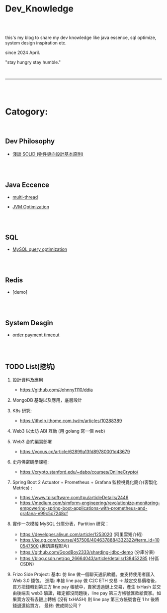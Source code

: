 # Dev_Knowledge

<br>
<br>

this's my blog to share my dev knowledge like java essence, sql optimize, system design inspiration etc.

since 2024 April.

"stay hungry stay humble."

<br>

---

<br>
<br>

# Catogory:

<br>

## Dev Philosophy

* [淺談 SOLID (物件導向設計基本原則)](dev_philosophy/solid/README.md)


<br>
<br>

## Java Eccence

 * [multi-thread](java/multi-thread)

 * [JVM Optimization](java/jvm)

<br>
<br>

## SQL

* [MySQL query optimization](sql/query-optimization/README.md)


<br>
<br>

## Redis

* [demo]

<br>
<br>

## System Desgin

* [order payment timeout](system/design/order-payment-timeout/README.md)

<br>
<br>

## TODO List(挖坑)

1. 設計資料及應用
    * https://github.com/Johnny1110/ddia

2. MongoDB 基礎以及應用，底層設計

3. K8s 研究:
    * https://ithelp.ithome.com.tw/m/articles/10288389

4. Web3 以太訪 ABI 互動 (用 golang 寫一個 web)

5. Web3 合約編寫部署
    * https://vocus.cc/article/62899a13fd89780001d43679

6. 史丹佛密碼學課程:
    * https://crypto.stanford.edu/~dabo/courses/OnlineCrypto/

7. Spring Boot 2 Actuator + Prometheus + Grafana 監控視覺化簡介(客製化 Metrics) :
    * https://www.tpisoftware.com/tpu/articleDetails/2446
    * https://medium.com/simform-engineering/revolutionize-monitoring-empowering-spring-boot-applications-with-prometheus-and-grafana-e99c5c7248cf
  
8. 實作一次模擬 MySQL 分庫分表，Partition 研究：
   * https://developer.aliyun.com/article/1253020 (阿里雲短介紹)
   * https://ke.qq.com/course/457506/4046378884332322#term_id=100547500 (騰訊課程影片)
   * https://github.com/GoodBoy2333/sharding-jdbc-demo (分庫分表)
   * https://blog.csdn.net/qq_26664043/article/details/138452285 (分區 CSDN)
  
9. Frizo Side Project:
   基本: 仿 line 做一個聊天通訊軟體。並支持使用者匯入 Web 3.0 錢包。
   進階: 串接 line pay 做 C2C ETH 交易 -> 敲定交易價格後，買方把錢轉到第三方 line pay 帳號中，賣家透過鏈上交易，產生 txHash 並交由後端去 web3 驗證，確定都沒問題後，line pay 第三方帳號匯款給賣家。如果賣方沒有去鏈上轉帳 (沒有 txHASH) 則 line pay 第三方帳號會在 1 hr 後將錢退還給買方。
   最終: 做成開公司 ?
   
